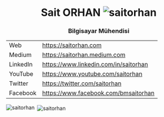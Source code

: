 <h1 align="center">Sait ORHAN <img src="https://komarev.com/ghpvc/?username=saitorhan" alt="saitorhan" /> </h1>
<h3 align="center">Bilgisayar Mühendisi</h3>

|          |                                       |
| -------- |:--------------------------------------|
| Web      | https://saitorhan.com                 |
| Medium   | https://saitorhan.medium.com          |
| LinkedIn | https://www.linkedin.com/in/saitorhan |
| YouTube  | https://www.youtube.com/saitorhan     |
| Twitter  | https://twitter.com/saitorhan         |
| Facebook | https://www.facebook.com/bmsaitorhan  |


<p><img align="left" src="https://github-readme-stats.vercel.app/api/top-langs/?username=saitorhan&layout=compact" alt="saitorhan" /></p>

<p>&nbsp;<img align="center" src="https://github-readme-stats.vercel.app/api?username=saitorhan&show_icons=true" alt="saitorhan" /></p>
